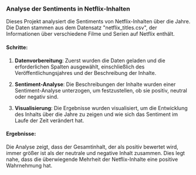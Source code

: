 

### Analyse der Sentiments in Netflix-Inhalten

Dieses Projekt analysiert die Sentiments von Netflix-Inhalten über die Jahre. Die Daten stammen aus dem Datensatz "netflix_titles.csv", der Informationen über verschiedene Filme und Serien auf Netflix enthält.

#### Schritte:

1. **Datenvorbereitung**: Zuerst wurden die Daten geladen und die erforderlichen Spalten ausgewählt, einschließlich des Veröffentlichungsjahres und der Beschreibung der Inhalte.

2. **Sentiment-Analyse**: Die Beschreibungen der Inhalte wurden einer Sentiment-Analyse unterzogen, um festzustellen, ob sie positiv, neutral oder negativ sind.

3. **Visualisierung**: Die Ergebnisse wurden visualisiert, um die Entwicklung des Inhalts über die Jahre zu zeigen und wie sich das Sentiment im Laufe der Zeit verändert hat.

#### Ergebnisse:

Die Analyse zeigt, dass der Gesamtinhalt, der als positiv bewertet wird, immer größer ist als der neutrale und negative Inhalt zusammen. Dies legt nahe, dass die überwiegende Mehrheit der Netflix-Inhalte eine positive Wahrnehmung hat.
